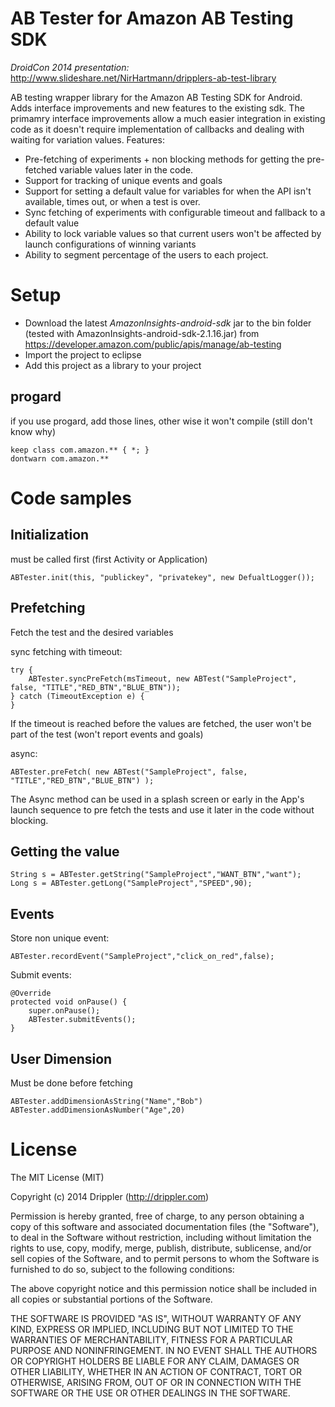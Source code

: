 AB Tester for Amazon AB Testing SDK
==============
*DroidCon 2014 presentation:* http://www.slideshare.net/NirHartmann/dripplers-ab-test-library

AB testing wrapper library for the Amazon AB Testing SDK for Android. Adds interface improvements and new features to the existing sdk. The primamry interface improvements allow a much easier integration in existing code as it doesn't require implementation of callbacks and dealing with waiting for variation values.
Features:
- Pre-fetching of experiments + non blocking methods for getting the pre-fetched variable values later in the code.
- Support for tracking of unique events and goals
- Support for setting a default value for variables for when the API isn't available, times out, or when a test is over.
- Sync fetching of experiments with configurable timeout and fallback to a default value
- Ability to lock variable values so that current users won't be affected by launch configurations of winning variants
- Ability to segment percentage of the users to each project.

Setup
==============

- Download the latest *AmazonInsights-android-sdk* jar to the bin folder (tested with AmazonInsights-android-sdk-2.1.16.jar) from https://developer.amazon.com/public/apis/manage/ab-testing
- Import the project to eclipse
- Add this project as a library to your project

progard
--------------
if you use progard, add those lines, other wise it won't compile (still don't know why)

	keep class com.amazon.** { *; }
	dontwarn com.amazon.**


Code samples
==============

Initialization 
--------------
must be called first (first Activity or Application)

	ABTester.init(this, "publickey", "privatekey", new DefualtLogger());
	
Prefetching
--------------
Fetch the test and the desired variables

sync fetching with timeout:

	try {
		ABTester.syncPreFetch(msTimeout, new ABTest("SampleProject", false, "TITLE","RED_BTN","BLUE_BTN"));
	} catch (TimeoutException e) {
	}
	
If the timeout is reached before the values are fetched, the user won't be part of the test (won't report events and goals)
	
async:

	ABTester.preFetch( new ABTest("SampleProject", false, "TITLE","RED_BTN","BLUE_BTN") );
	
The Async method can be used in a splash screen or early in the App's launch sequence to pre fetch the tests and use it later in the code without blocking. 
	
Getting the value
--------------

	String s = ABTester.getString("SampleProject","WANT_BTN","want");
	Long s = ABTester.getLong("SampleProject","SPEED",90);
	
Events
--------------
Store non unique event:

	ABTester.recordEvent("SampleProject","click_on_red",false);

	
Submit events:

	@Override
	protected void onPause() {
		super.onPause();
		ABTester.submitEvents();
	}
	
User Dimension
--------------
Must be done before fetching

	ABTester.addDimensionAsString("Name","Bob")
	ABTester.addDimensionAsNumber("Age",20)
	

License
==============
The MIT License (MIT)

Copyright (c) 2014 Drippler (http://drippler.com)

Permission is hereby granted, free of charge, to any person obtaining a copy
of this software and associated documentation files (the "Software"), to deal
in the Software without restriction, including without limitation the rights
to use, copy, modify, merge, publish, distribute, sublicense, and/or sell
copies of the Software, and to permit persons to whom the Software is
furnished to do so, subject to the following conditions:

The above copyright notice and this permission notice shall be included in
all copies or substantial portions of the Software.

THE SOFTWARE IS PROVIDED "AS IS", WITHOUT WARRANTY OF ANY KIND, EXPRESS OR
IMPLIED, INCLUDING BUT NOT LIMITED TO THE WARRANTIES OF MERCHANTABILITY,
FITNESS FOR A PARTICULAR PURPOSE AND NONINFRINGEMENT. IN NO EVENT SHALL THE
AUTHORS OR COPYRIGHT HOLDERS BE LIABLE FOR ANY CLAIM, DAMAGES OR OTHER
LIABILITY, WHETHER IN AN ACTION OF CONTRACT, TORT OR OTHERWISE, ARISING FROM,
OUT OF OR IN CONNECTION WITH THE SOFTWARE OR THE USE OR OTHER DEALINGS IN
THE SOFTWARE.
